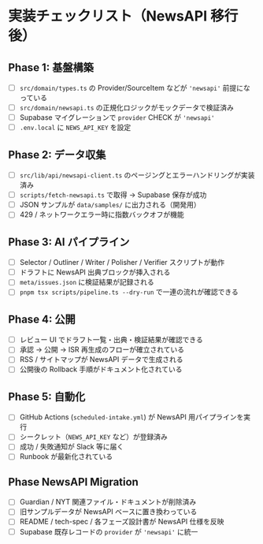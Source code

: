 # 実装チェックリスト（NewsAPI 移行後）

## Phase 1: 基盤構築
- [ ] `src/domain/types.ts` の Provider/SourceItem などが `'newsapi'` 前提になっている
- [ ] `src/domain/newsapi.ts` の正規化ロジックがモックデータで検証済み
- [ ] Supabase マイグレーションで `provider` CHECK が `'newsapi'`
- [ ] `.env.local` に `NEWS_API_KEY` を設定

## Phase 2: データ収集
- [ ] `src/lib/api/newsapi-client.ts` のページングとエラーハンドリングが実装済み
- [ ] `scripts/fetch-newsapi.ts` で取得 → Supabase 保存が成功
- [ ] JSON サンプルが `data/samples/` に出力される（開発用）
- [ ] 429 / ネットワークエラー時に指数バックオフが機能

## Phase 3: AI パイプライン
- [ ] Selector / Outliner / Writer / Polisher / Verifier スクリプトが動作
- [ ] ドラフトに NewsAPI 出典ブロックが挿入される
- [ ] `meta/issues.json` に検証結果が記録される
- [ ] `pnpm tsx scripts/pipeline.ts --dry-run` で一連の流れが確認できる

## Phase 4: 公開
- [ ] レビュー UI でドラフト一覧・出典・検証結果が確認できる
- [ ] 承認 → 公開 → ISR 再生成のフローが確立されている
- [ ] RSS / サイトマップが NewsAPI データで生成される
- [ ] 公開後の Rollback 手順がドキュメント化されている

## Phase 5: 自動化
- [ ] GitHub Actions (`scheduled-intake.yml`) が NewsAPI 用パイプラインを実行
- [ ] シークレット（`NEWS_API_KEY` など）が登録済み
- [ ] 成功 / 失敗通知が Slack 等に届く
- [ ] Runbook が最新化されている

## Phase NewsAPI Migration
- [ ] Guardian / NYT 関連ファイル・ドキュメントが削除済み
- [ ] 旧サンプルデータが NewsAPI ベースに置き換わっている
- [ ] README / tech-spec / 各フェーズ設計書が NewsAPI 仕様を反映
- [ ] Supabase 既存レコードの `provider` が `'newsapi'` に統一
